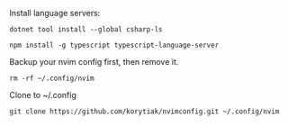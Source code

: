 Install language servers:

```
dotnet tool install --global csharp-ls
```
```
npm install -g typescript typescript-language-server
```

Backup your nvim config first, then remove it.

```
rm -rf ~/.config/nvim
```

Clone to ~/.config

```
git clone https://github.com/korytiak/nvimconfig.git ~/.config/nvim
```
